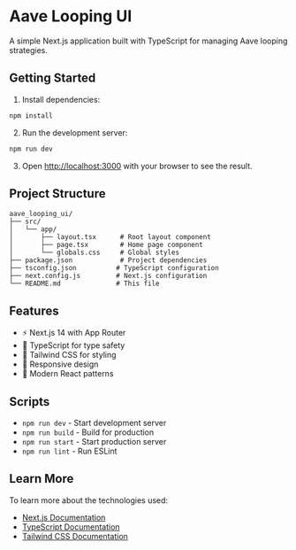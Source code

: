 # Aave Looping UI

A simple Next.js application built with TypeScript for managing Aave looping strategies.

## Getting Started

1. Install dependencies:
```bash
npm install
```

2. Run the development server:
```bash
npm run dev
```

3. Open [http://localhost:3000](http://localhost:3000) with your browser to see the result.

## Project Structure

```
aave_looping_ui/
├── src/
│   └── app/
│       ├── layout.tsx      # Root layout component
│       ├── page.tsx        # Home page component
│       └── globals.css     # Global styles
├── package.json            # Project dependencies
├── tsconfig.json          # TypeScript configuration
├── next.config.js         # Next.js configuration
└── README.md              # This file
```

## Features

- ⚡ Next.js 14 with App Router
- 🔷 TypeScript for type safety
- 🎨 Tailwind CSS for styling
- 📱 Responsive design
- 🚀 Modern React patterns

## Scripts

- `npm run dev` - Start development server
- `npm run build` - Build for production
- `npm run start` - Start production server
- `npm run lint` - Run ESLint

## Learn More

To learn more about the technologies used:

- [Next.js Documentation](https://nextjs.org/docs)
- [TypeScript Documentation](https://www.typescriptlang.org/docs/)
- [Tailwind CSS Documentation](https://tailwindcss.com/docs)